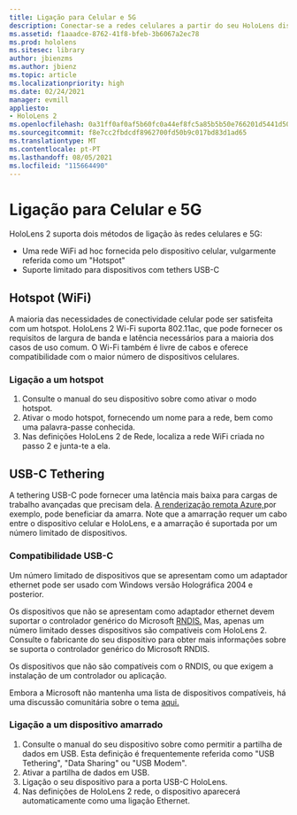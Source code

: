 ```yaml
---
title: Ligação para Celular e 5G
description: Conectar-se a redes celulares a partir do seu HoloLens dispositivos de realidade mista.
ms.assetid: f1aaadce-8762-41f8-bfeb-3b6067a2ec78
ms.prod: hololens
ms.sitesec: library
author: jbienzms
ms.author: jbienz
ms.topic: article
ms.localizationpriority: high
ms.date: 02/24/2021
manager: evmill
appliesto:
- HoloLens 2
ms.openlocfilehash: 0a31ff0af0af5b60fc0a44ef8fc5a85b5b50e766201d5441d508fd23dd0369e4
ms.sourcegitcommit: f8e7cc2fbdcdf8962700fd50b9c017bd83d1ad65
ms.translationtype: MT
ms.contentlocale: pt-PT
ms.lasthandoff: 08/05/2021
ms.locfileid: "115664490"
---
```

# <a name="connect-to-cellular-and-5g"></a>Ligação para Celular e 5G

HoloLens 2 suporta dois métodos de ligação às redes celulares e 5G:

- Uma rede WiFi ad hoc fornecida pelo dispositivo celular, vulgarmente referida como um "Hotspot"
- Suporte limitado para dispositivos com tethers USB-C

## <a name="hotspot-wifi"></a>Hotspot (WiFi)

A maioria das necessidades de conectividade celular pode ser satisfeita com um hotspot. HoloLens 2 Wi-Fi suporta 802.11ac, que pode fornecer os requisitos de largura de banda e latência necessários para a maioria dos casos de uso comum. O Wi-Fi também é livre de cabos e oferece compatibilidade com o maior número de dispositivos celulares.

### <a name="connecting-to-a-hotspot"></a>Ligação a um hotspot

1. Consulte o manual do seu dispositivo sobre como ativar o modo hotspot.
1. Ativar o modo hotspot, fornecendo um nome para a rede, bem como uma palavra-passe conhecida.
1. Nas definições HoloLens 2 de Rede, localiza a rede WiFi criada no passo 2 e junta-te a ela.

## <a name="usb-c-tethering"></a>USB-C Tethering

A tethering USB-C pode fornecer uma latência mais baixa para cargas de trabalho avançadas que precisam dela. [A renderização remota Azure,](https://azure.microsoft.com/services/remote-rendering)por exemplo, pode beneficiar da amarra. Note que a amarração requer um cabo entre o dispositivo celular e HoloLens, e a amarração é suportada por um número limitado de dispositivos.

### <a name="usb-c-compatibility"></a>Compatibilidade USB-C

Um número limitado de dispositivos que se apresentam como um adaptador ethernet pode ser usado com Windows versão Holográfica 2004 e posterior.

Os dispositivos que não se apresentam como adaptador ethernet devem suportar o controlador genérico do Microsoft [RNDIS.](/windows-hardware/drivers/network/overview-of-remote-ndis--rndis-) Mas, apenas um número limitado desses dispositivos são compatíveis com HoloLens 2. Consulte o fabricante do seu dispositivo para obter mais informações sobre se suporta o controlador genérico do Microsoft RNDIS.

Os dispositivos que não são compatíveis com o RNDIS, ou que exigem a instalação de um controlador ou aplicação.

Embora a Microsoft não mantenha uma lista de dispositivos compatíveis, há uma discussão comunitária sobre o tema [aqui.](https://aka.ms/HLCommunityCell)

### <a name="connecting-to-a-tethered-device"></a>Ligação a um dispositivo amarrado

1. Consulte o manual do seu dispositivo sobre como permitir a partilha de dados em USB. Esta definição é frequentemente referida como "USB Tethering", "Data Sharing" ou "USB Modem".
1. Ativar a partilha de dados em USB.
1. Ligação o seu dispositivo para a porta USB-C HoloLens.
1. Nas definições de HoloLens 2 rede, o dispositivo aparecerá automaticamente como uma ligação Ethernet.
